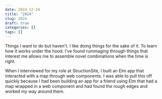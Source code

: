 ```yaml
---
date: 2024-12-24
title: "2024"
slug: 2024
draft: true
categories: []
tags: []
---
```


Things I want to do but haven't. I like doing things for the sake of it. To learn how it works under the hood. I've found rummaging through things that interest me allows me to assemble novel combinations when the time is right. 

When I interviewed for my role at StructionSite, I built an Elm app that interacted with a map through web components. I was able to pull this off quickly because I had been building an app for a friend using Elm that had a map wrapped in a web component and had found the rough edges and worked my way around them. 
